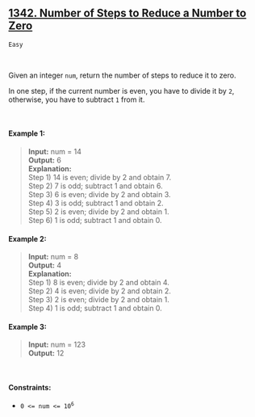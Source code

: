 ## [1342. Number of Steps to Reduce a Number to Zero](https://leetcode.com/problems/number-of-steps-to-reduce-a-number-to-zero/)

<code>Easy</code>

<br>

Given an integer <code>num</code>, return the number of steps to reduce it to zero.

In one step, if the current number is even, you have to divide it by <code>2</code>, otherwise, you have to subtract <code>1</code> from it.

<br>

#### Example 1:

> __Input:__ num = 14  
> __Output:__ 6  
> __Explanation:__  
> Step 1) 14 is even; divide by 2 and obtain 7.  
> Step 2) 7 is odd; subtract 1 and obtain 6.  
> Step 3) 6 is even; divide by 2 and obtain 3.  
> Step 4) 3 is odd; subtract 1 and obtain 2.  
> Step 5) 2 is even; divide by 2 and obtain 1.  
> Step 6) 1 is odd; subtract 1 and obtain 0.  

#### Example 2:

> __Input:__ num = 8  
> __Output:__ 4  
> __Explanation:__  
> Step 1) 8 is even; divide by 2 and obtain 4.  
> Step 2) 4 is even; divide by 2 and obtain 2.  
> Step 3) 2 is even; divide by 2 and obtain 1.  
> Step 4) 1 is odd; subtract 1 and obtain 0.  

#### Example 3:

> __Input:__ num = 123  
> __Output:__ 12  

<br>

#### Constraints:

- <code>0 <= num <= 10<sup>6</sup></code>
